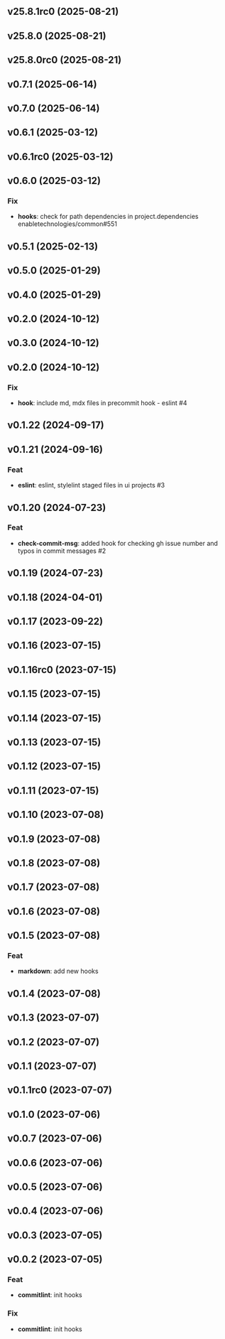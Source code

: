 ## v25.8.1rc0 (2025-08-21)

## v25.8.0 (2025-08-21)

## v25.8.0rc0 (2025-08-21)

## v0.7.1 (2025-06-14)

## v0.7.0 (2025-06-14)

## v0.6.1 (2025-03-12)

## v0.6.1rc0 (2025-03-12)

## v0.6.0 (2025-03-12)

### Fix

- **hooks**: check for path dependencies in project.dependencies enabletechnologies/common#551

## v0.5.1 (2025-02-13)

## v0.5.0 (2025-01-29)

## v0.4.0 (2025-01-29)

## v0.2.0 (2024-10-12)

## v0.3.0 (2024-10-12)

## v0.2.0 (2024-10-12)

### Fix

- **hook**: include md, mdx files in precommit hook - eslint #4

## v0.1.22 (2024-09-17)

## v0.1.21 (2024-09-16)

### Feat

- **eslint**: eslint, stylelint staged files in ui projects #3

## v0.1.20 (2024-07-23)

### Feat

- **check-commit-msg**: added hook for checking gh issue number and typos in commit messages #2

## v0.1.19 (2024-07-23)

## v0.1.18 (2024-04-01)

## v0.1.17 (2023-09-22)

## v0.1.16 (2023-07-15)

## v0.1.16rc0 (2023-07-15)

## v0.1.15 (2023-07-15)

## v0.1.14 (2023-07-15)

## v0.1.13 (2023-07-15)

## v0.1.12 (2023-07-15)

## v0.1.11 (2023-07-15)

## v0.1.10 (2023-07-08)

## v0.1.9 (2023-07-08)

## v0.1.8 (2023-07-08)

## v0.1.7 (2023-07-08)

## v0.1.6 (2023-07-08)

## v0.1.5 (2023-07-08)

### Feat

- **markdown**: add new hooks

## v0.1.4 (2023-07-08)

## v0.1.3 (2023-07-07)

## v0.1.2 (2023-07-07)

## v0.1.1 (2023-07-07)

## v0.1.1rc0 (2023-07-07)

## v0.1.0 (2023-07-06)

## v0.0.7 (2023-07-06)

## v0.0.6 (2023-07-06)

## v0.0.5 (2023-07-06)

## v0.0.4 (2023-07-06)

## v0.0.3 (2023-07-05)

## v0.0.2 (2023-07-05)

### Feat

- **commitlint**: init hooks

### Fix

- **commitlint**: init hooks
